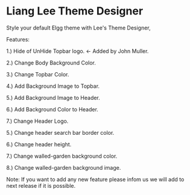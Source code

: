 Liang Lee Theme Designer
========================

Style your default Elgg theme with Lee's Theme Designer,

Features:

1.) Hide of UnHide Topbar logo. <- Added by John Muller.

2.) Change Body Background Color.

3.) Change Topbar Color.

4.) Add Background Image to Topbar.

5.) Add Background Image to Header.

6.) Add Background Color to Header.

7.) Change Header Logo.

5.) Change header search bar border color.

6.) Change header height.

7.) Change walled-garden background color.

8.) Change walled-garden background image.


Note: If you want to add any new feature please infom us we will add to next release if it is possible.